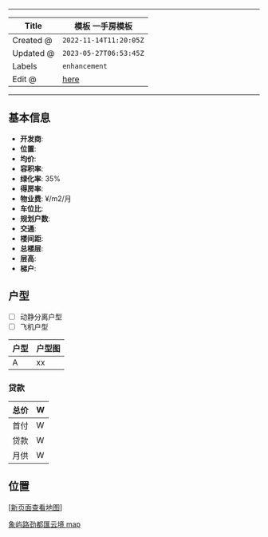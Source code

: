 -----

| Title     | 模板 一手房模板                                        |
| --------- | ----------------------------------------------- |
| Created @ | `2022-11-14T11:20:05Z`                          |
| Updated @ | `2023-05-27T06:53:45Z`                          |
| Labels    | `enhancement`                                   |
| Edit @    | [here](https://github.com/junxnone/F/issues/29) |

-----

## 基本信息

  - **开发商**:
  - **位置**:
  - **均价**:
  - **容积率**:
  - **绿化率**: 35%
  - **得房率**:
  - **物业费**: ¥/m2/月
  - **车位比**:
  - **规划户数**:
  - **交通**:
  - **楼间距**:
  - **总楼层**:
  - **层高**:
  - **梯户**:

## 户型

  - [ ] 动静分离户型
  - [ ] 飞机户型

| 户型 | 户型图 |
| -- | --- |
| A  | xx  |

### 贷款

| 总价 | W |
| -- | - |
| 首付 | W |
| 贷款 | W |
| 月供 | W |

## 位置

\[[新页面查看地图](https://junxnone.github.io/fmap/at/xyljdhyj)\]

[象屿路劲都匯云境
map](https://junxnone.github.io/fmap/at/xyljdhyj ":include :type=iframe width=100% height=600px")
